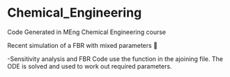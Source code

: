 # Chemical_Engineering
Code Generated in MEng Chemical Engineering course

Recent simulation of a FBR with mixed parameters 👷

-Sensitivity analysis and FBR Code use the function in the ajoining file. The ODE is solved and used to work out required parameters.
